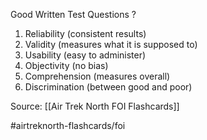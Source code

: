 Good Written Test Questions
?
1. Reliability (consistent results)
2. Validity (measures what it is supposed to)
3. Usability (easy to administer)
4. Objectivity (no bias)
5. Comprehension (measures overall)
6. Discrimination (between good and poor)
<!--SR:!2022-09-28,1,230-->

Source: [[Air Trek North FOI Flashcards]]

#airtreknorth-flashcards/foi